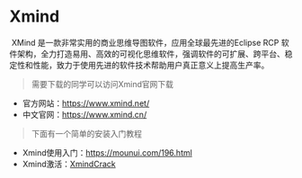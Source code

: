 # Xmind
​	XMind 是一款非常实用的商业思维导图软件，应用全球最先进的Eclipse RCP 软件架构，全力打造易用、高效的可视化思维软件，强调软件的可扩展、跨平台、稳定性和性能，致力于使用先进的软件技术帮助用户真正意义上提高生产率。

> 需要下载的同学可以访问Xmind官网下载

- 官方网站：https://www.xmind.net/
- 中文官网：https://www.xmind.cn/

> 下面有一个简单的安装入门教程

- Xmind使用入门：https://mounui.com/196.html
- Xmind激活：[XmindCrack](https://github.com/mounui/Xmind/tree/master/XMindCrack#xmind%E6%BF%80%E6%B4%BB)
